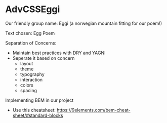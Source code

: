 # AdvCSSEggi
Our friendly group name: Eggi (a norwegian mountain fitting for our poem!)

Text chosen: Egg Poem

Separation of Concerns: 
- Maintain best practices with DRY and YAGNI
- Seperate it based on concern
  - layout
  - theme
  - typography
  - interaction
  - colors
  - spacing


Implementing BEM in our project
- Use this cheatsheet: https://9elements.com/bem-cheat-sheet/#standard-blocks

